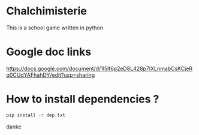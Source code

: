 # Chalchimisterie
This is a school game written in python

# Google doc links
https://docs.google.com/document/d/1l5lt6p2eD8L428p7IXLnmabCsKCjeRq0CUdYAFhahDY/edit?usp=sharing

# How to install dependencies ?

```bash
pip install -r dep.txt
```

danke
